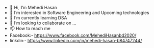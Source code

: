 - 👋 Hi, I’m Mehedi Hasan
- 👀 I’m interested in Software Engineering and Upcoming technologies
- 🌱 I’m currently learning DSA
- 💞️ I’m looking to collaborate on ...
- 📫 How to reach me 
- Facebook:- https://www.facebook.com/MehediHasanbd2020/
- linkdin:- https://www.linkedin.com/in/mehedi-hasan-b84747244/


<!---
Mehedi-Hasan-soft-web-support/Mehedi-Hasan-soft-web-support is a ✨ special ✨ repository because its `README.md` (this file) appears on your GitHub profile.
You can click the Preview link to take a look at your changes.
--->
